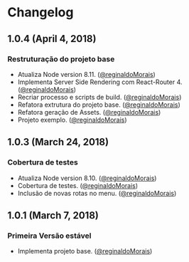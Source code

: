 # Changelog

## 1.0.4 (April 4, 2018)

### Restruturação do projeto base

* Atualiza Node version 8.11. ([@reginaldoMorais](https://github.com/reginaldoMorais))
* Implementa Server Side Rendering com React-Router 4. ([@reginaldoMorais](https://github.com/reginaldoMorais))
* Recriar processo e scripts de build. ([@reginaldoMorais](https://github.com/reginaldoMorais))
* Refatora extrutura do projeto base. ([@reginaldoMorais](https://github.com/reginaldoMorais))
* Refatora geração de Assets. ([@reginaldoMorais](https://github.com/reginaldoMorais))
* Projeto exemplo. ([@reginaldoMorais](https://github.com/reginaldoMorais))

## 1.0.3 (March 24, 2018)

### Cobertura de testes

* Atualiza Node version 8.10. ([@reginaldoMorais](https://github.com/reginaldoMorais))
* Cobertura de testes. ([@reginaldoMorais](https://github.com/reginaldoMorais))
* Inclusão de novas rotas no menu. ([@reginaldoMorais](https://github.com/reginaldoMorais))

## 1.0.1 (March 7, 2018)

### Primeira Versão estável

* Implementa projeto base. ([@reginaldoMorais](https://github.com/reginaldoMorais))
